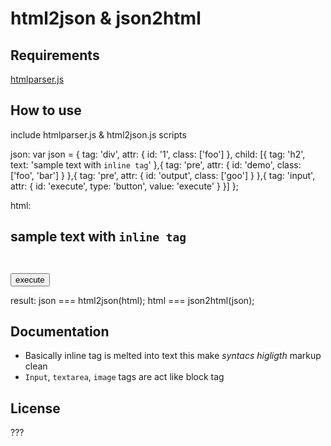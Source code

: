 html2json & json2html
============================================

## Requirements

[htmlparser.js](http://ejohn.org/files/htmlparser.js)

## How to use

include htmlparser.js & html2json.js scripts

  <script src="http://ejohn.org/files/htmlparser.js"></script>
  <script src="lib/html2json.js"></script>

json:
    var json = {
      tag: 'div',
      attr: {
        id: '1',
        class: ['foo']
      },
      child: [{
        tag: 'h2',
        text: 'sample text with <code>inline tag</code>'
      },{
        tag: 'pre',
        attr: {
          id: 'demo',
          class: ['foo', 'bar']
        }
      },{
        tag: 'pre',
        attr: {
          id: 'output',
          class: ['goo']
        }
      },{
        tag: 'input',
        attr: {
          id: 'execute',
          type: 'button',
          value: 'execute'
        }
      }]
    };

html:
  <div id="1" class="foo">
    <h2>sample text with <code>inline tag</code></h2>
    <pre id="demo" class="foo bar"></pre>
    <pre id="output" class="goo"></pre>
    <input id="execute" type="button" value="execute"/>
  </div>

result:
   json === html2json(html);
   html === json2html(json);


## Documentation

- Basically inline tag is melted into text this make *syntacs higligth* markup clean
- `Input`, `textarea`, `image` tags are act like block tag

## License

???

